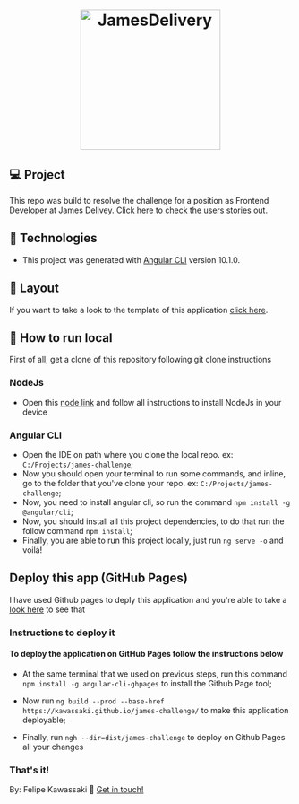 
<h1 align="center">
    <img alt="JamesDelivery" title="#JamesDelivery" src="https://raw.githubusercontent.com/james-delivery/frontend-challenge/5d22c168a743de955ab261d1a415320e81e4ebf1/assets/logo.svg" width="250px" />
</h1>

## 💻 Project

This repo was build to resolve the challenge for a position as Frontend Developer at James Delivey.
[Click here to check the users stories out](https://github.com/james-delivery/frontend-challenge).

## :rocket: Technologies

- This project was generated with [Angular CLI](https://github.com/angular/angular-cli) version 10.1.0.


## 🔖 Layout

If you want to take a look to the template of this application [click here](https://www.figma.com/file/6Z1eafamhmHr6n7DWbm4I9/Teste-James?node-id=0%3A1).


## 🔧 How to run local
 First of all, get a clone of this repository following git clone instructions
 
 ### NodeJs
   - Open this [node link](https://nodejs.org/en/) and follow all instructions to install NodeJs in your device

 ### Angular CLI
   - Open the IDE on path where you clone the local repo. ex: `C:/Projects/james-challenge`;
   - Now you should open your terminal to run some commands, and inline, go to the folder that you've clone your repo. ex: `C:/Projects/james-challenge`;
   - Now, you need to install angular cli, so run the command `npm install -g @angular/cli`;
   - Now, you should install all this project dependencies, to do that run the follow command `npm install`;
   - Finally, you are able to run this project locally, just run `ng serve -o` and voilá!

## Deploy this app (GitHub Pages)

  I have used Github pages to deply this application and you're able to take a [look here](https://kawassaki.github.io/james-challenge/dashboard) to see that

  ### Instructions to deploy it
  #### To deploy the application on GitHub Pages follow the instructions below

  - At the same terminal that we used on previous steps, run this command `npm install -g angular-cli-ghpages` to install the Github Page tool;

  - Now run `ng build --prod --base-href https://kawassaki.github.io/james-challenge/` to make this application deployable;

  - Finally, run `ngh --dir=dist/james-challenge` to deploy on Github Pages all your changes

  ### That's it!

By: Felipe Kawassaki :wave: [Get in touch!](https://www.linkedin.com/in/felipe-kawassaki-335697118/)
